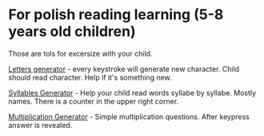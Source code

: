 # For polish reading learning (5-8 years old children)

Those are tols for excersize with your child.

[Letters generator](https://marcinkonradceglarek.github.io/Doodles/LettersGenerator.html) - every keystroke will generate new character. Child should read character. Help if it's something new. 

[Syllables Generator](https://marcinkonradceglarek.github.io/Doodles/SyllablesGenerator.html) - Help your child read words syllabe by syllabe. Mostly names. There is a counter in the upper right corner.

[Multiplication Generator](https://marcinkonradceglarek.github.io/Doodles/MultiplicationGenerator.html?min=2&max=10) - Simple multiplication questions. After keypress answer is revealed.
